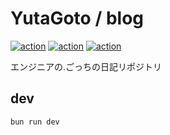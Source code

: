 # YutaGoto / blog

[![action](https://github.com/YutaGoto/blog/actions/workflows/test_e2e.yml/badge.svg)](https://github.com/YutaGoto/blog/actions)
[![action](https://github.com/YutaGoto/blog/actions/workflows/pages.yml/badge.svg)](https://github.com/YutaGoto/blog/actions)
[![action](https://github.com/YutaGoto/blog/actions/workflows/ci.yml/badge.svg)](https://github.com/YutaGoto/blog/actions)

エンジニアの.ごっちの日記リポジトリ

## dev

```sh
bun run dev
```

